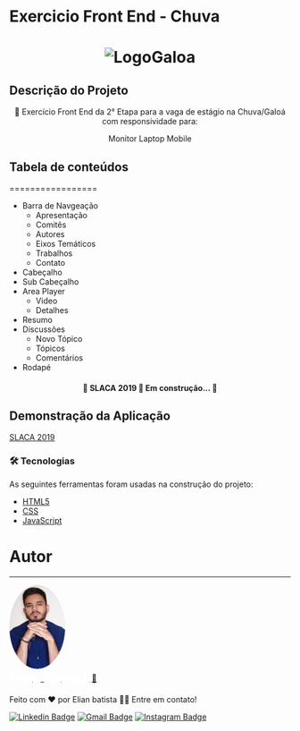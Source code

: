 

# Exercicio Front End - Chuva

<h1 align="center">
  <img alt="LogoGaloa" title="#LogoGaloa" src="./assets/galoá.png" />
</h1>

## Descrição do Projeto
<p align="center">🚀 Exercício Front End da 2° Etapa para a vaga de estágio na Chuva/Galoá com responsividade para:</p>
<p align="center">
	<span>Monitor</span>
	<span>Laptop</span>
	<span>Mobile</span>
</p>

## Tabela de conteúdos
=================
<!--ts-->
   * Barra de Navgeação
      * Apresentação
      * Comitês
      * Autores
      * Eixos Temáticos
      * Trabalhos
      * Contato
   * Cabeçalho
   * Sub Cabeçalho
   * Area Player
      * Video
      * Detalhes
   * Resumo
   * Discussões
      * Novo Tópico
      * Tópicos
      * Comentários
   * Rodapé
<!--te-->

<h4 align="center"> 
	🚧  SLACA 2019 🚀 Em construção...  🚧
</h4>

## Demonstração da Aplicação
<a href="https://slac-chuva.vercel.app/">SLACA 2019<a>

### 🛠 Tecnologias
As seguintes ferramentas foram usadas na construção do projeto:

- [HTML5](https://www.w3schools.com/tags/tag_doctype.asp)
- [CSS](https://developer.mozilla.org/pt-BR/docs/Web/CSS)
- [JavaScript](https://developer.mozilla.org/pt-BR/docs/Web/JavaScript)
	
# Autor
---

<a href="https://basic-portfolio-delta.vercel.app/">
<img style="border-radius: 50%;" src="./assets/profile.jpg" width="100px;"  alt="" />
<br />
<sub><b style="font-size: 18pt; color: #FFF;">Elian Batista</b></sub></a> <a href="https://basic-portfolio-delta.vercel.app/" title="Portifolio">🎩</a>
	
Feito com ❤️ por Elian batista 👋🏽 Entre em contato!

[![Linkedin Badge](https://img.shields.io/badge/-Elian-blue?style=flat-square&logo=Linkedin&logoColor=white&link=https://linkedin.com/in/elian-batista-beep)](https://linkedin.com/in/elian-batista-beep) 
[![Gmail Badge](https://img.shields.io/badge/-elian.19batista@gmail.com-c14438?style=flat-square&logo=Gmail&logoColor=white&link=mailto:tgmarinho@gmail.com)](mailto:elian.19batista@gmail.com)
[![Instagram Badge](https://img.shields.io/badge/-@elianb-blue?style=flate-square&logo=Instagram&logoColor=white&link=https://www.instagram.com/e_lianb/)](https://www.instagram.com/e_lianb/)
